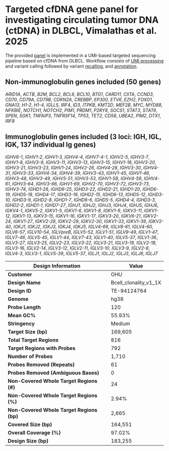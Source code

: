 # Targeted cfDNA gene panel for investigating circulating tumor DNA (ctDNA) in DLBCL, Vimalathas et al. 2025
The provided [panel](Probes_merged_ok_OUH_Bcell_clonality_v1_1X_TE-94124764_hg38.bed) is implemented in a UMI-based targeted sequencing pipeline based on cfDNA from DLBCL. Workflow consists of [UMI processing](umi_analyze.sh) and variant calling followed by variant [recalling](recall.sh), and [annotation](annotates.sh).



## Non-immunoglobulin genes included (50 genes)
*ARID1A*, *ACTB*, *B2M*, *BCL2*, *BCL6*, *BCL10*, *BTG1*, *CARD11*, *CIITA*, *CCND3*, *CD70*, *CD79A*, *CD79B*, *CDKN2A*, *CREBBP*, *EP300*, *ETV6*, *EZH2*, *FOXO1*, *GNA13*, *H1-2*, *H1-4*, *IGLL5*, *IRF4*, *ID3*, *ITPKB*, *KMT2D*, *MEF2B*, *MYC*, *MYD88*, *NFKBIE*, *NOTCH1*, *NOTCH2*, *PIM1*, *PRDM1*, *P2RY8*, *SOCS1*, *STAT3*, *STAT6*, *SPEN*, *SGK1*, *TNFAIP3*, *TNFRSF14*, *TP53*, *TET2*, *CD58*, *UBEA2*, *PIM2*, *DTX1*, *IRF8*

## Immunoglobulin genes included (3 loci: IGH, IGL, IGK, 137 individual Ig genes)
*IGHV6-1*, *IGHV1-2*, *IGHV1-3*, *IGHV4-4*, *IGHV7-4-1*, *IGHV2-5*, *IGHV3-7*, *IGHV1-8*, *IGHV3-9*, *IGHV3-11*, *IGHV3-13*, *IGHV3-15*, *IGHV1-18*, *IGHV3-20*, *IGHV3-21*, *IGHV3-23*, *IGHV1-24*, *IGHV2-26*, *IGHV4-28*, *IGHV3-30*, *IGHV4-31*, *IGHV3-33*, *IGHV4-34*, *IGHV4-39*, *IGHV3-43*, *IGHV1-45*, *IGHV1-46*, *IGHV3-48*, *IGHV3-49*, *IGHV5-51*, *IGHV3-53*, *IGHV1-58*, *IGHV4-59*, *IGHV4-61*, *IGHV3-64*, *IGHV3-66*, *IGHV1-69*, *IGHV2-70*, *IGHV3-72*, *IGHV3-73*, *IGHV3-74*, *IGHD1-26*, *IGHD6-25*, *IGHD3-22*, *IGHD2-21*, *IGHD1-20*, *IGHD6-19*, *IGHD5-18*, *IGHD4-17*, *IGHD3-16*, *IGHD2-15*, *IGHD6-13*, *IGHD5-12*, *IGHD3-10*, *IGHD3-9*, *IGHD2-8*, *IGHD1-7*, *IGHD6-6*, *IGHD5-5*, *IGHD4-4*, *IGHD3-3*, *IGHD2-2*, *IGHD1-1*, *IGHD7-27*, *IGHJ1*, *IGHJ2*, *IGHJ3*, *IGHJ4*, *IGHJ5*, *IGHJ6*, *IGKV4-1*, *IGKV5-2*, *IGKV1-5*, *IGKV1-6*, *IGKV1-8*, *IGKV1-9*, *IGKV3-11*, *IGKV1-12*, *IGKV1-13*, *IGKV3-15*, *IGKV1-16*, *IGKV1-17*, *IGKV3-20*, *IGKV6-21*, *IGKV2-24*, *IGKV1-27*, *IGKV2-28*, *IGKV2-29*, *IGKV2-30*, *IGKV1-33*, *IGKV1-39*, *IGKV2-40*, *IGKJ1*, *IGKJ2*, *IGKJ3*, *IGKJ4*, *IGKJ5*, *IGLV4-69*, *IGLV8-61*, *IGLV4-60*, *IGLV6-57*, *IGLV10-54*, *IGLVpreB*, *IGLV5-52*, *IGLV1-51*, *IGLV9-49*, *IGLV1-47*, *IGLV7-46*, *IGLV5-45*, *IGLV1-44*, *IGLV7-43*, *IGLV1-40*, *IGLV5-37*, *IGLV1-36*, *IGLV3-27*, *IGLV3-25*, *IGLV2-23*, *IGLV3-22*, *IGLV3-21*, *IGLV3-19*, *IGLV2-18*, *IGLV3-16*, *IGLV2-14*, *IGLV3-12*, *IGLV2-11*, *IGLV3-10*, *IGLV3-9*, *IGLV2-8*, *IGLV4-3*, *IGLV3-1*, *IGLV5-39*, *IGLV5-37*, *IGLJ1*, *IGLJ2*, *IGLJ3*, *IGLJ6*, *IGLJ7*


| **Design Information**              | **Value**                   |
|-------------------------------------|-----------------------------|
| **Customer**                        | OHU                         |
| **Design Name**                     | Bcell_clonality_v1_1X       |
| **Design ID**                       | TE-94124764                 |
| **Genome**                          | hg38                        |
| **Probe Length**                    | 120                         |
| **Mean GC%**                        | 55.93%                      |
| **Stringency**                      | Medium                      |
| **Target Size (bp)**                 | 169,605                     |
| **Total Target Regions**            | 816                         |
| **Target Regions with Probes**      | 792                         |
| **Number of Probes**                | 1,710                       |
| **Probes Removed (Repeats)**        | 61                          |
| **Probes Removed (Ambiguous Bases)** | 0                           |
| **Non-Covered Whole Target Regions (#)** | 24                     |
| **Non-Covered Whole Target Regions (%)** | 2.94%                  |
| **Non-Covered Whole Target Regions (bp)** | 2,665                 |
| **Covered Size (bp)**               | 164,551                     |
| **Overall Coverage (%)**            | 97.02%                      |
| **Design Size (bp)**                | 183,255                     |
